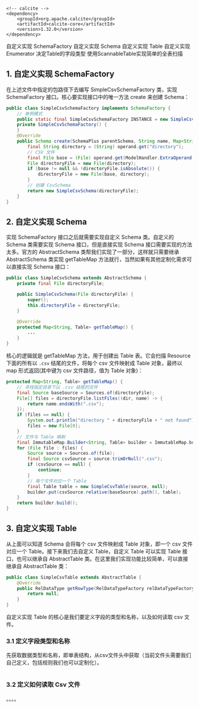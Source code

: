 
```
<!-- calcite -->
<dependency>
    <groupId>org.apache.calcite</groupId>
    <artifactId>calcite-core</artifactId>
    <version>1.32.0</version>
</dependency>
```

自定义实现 SchemaFactory
自定义实现 Schema
自定义实现 Table
自定义实现 Enumerator
决定Table的字段类型
使用ScannableTable实现简单的全表扫描

## 1. 自定义实现 SchemaFactory

在上述文件中指定的包路径下去编写 SimpleCsvSchemaFactory 类，实现 SchemaFactory 接口。核心要实现接口中的唯一方法 create 来创建 Schema：
```java
public class SimpleCsvSchemaFactory implements SchemaFactory {
    // 单例模式
    public static final SimpleCsvSchemaFactory INSTANCE = new SimpleCsvSchemaFactory();
    private SimpleCsvSchemaFactory() {
    }
    @Override
    public Schema create(SchemaPlus parentSchema, String name, Map<String, Object> operand) {
        final String directory = (String) operand.get("directory");
        // CSV 文件
        final File base = (File) operand.get(ModelHandler.ExtraOperand.BASE_DIRECTORY.camelName);
        File directoryFile = new File(directory);
        if (base != null && !directoryFile.isAbsolute()) {
            directoryFile = new File(base, directory);
        }
        // 创建 CsvSchema
        return new SimpleCsvSchema(directoryFile);
    }
}
```

## 2. 自定义实现 Schema

实现 SchemaFactory 接口之后就需要实现自定义 Schema 类。自定义的 Schema 类需要实现 Schema 接口，但是直接实现 Schema 接口需要实现的方法太多。官方的 AbstractSchema 类帮我们实现了一部分，这样就只需要继承 AbstractSchema 类实现 getTableMap 方法就行，当然如果有其他定制化需求可以直接实现 Schema 接口：
```java
public class SimpleCsvSchema extends AbstractSchema {
    private final File directoryFile;

    public SimpleCsvSchema(File directoryFile) {
        super();
        this.directoryFile = directoryFile;
    }

    @Override
    protected Map<String, Table> getTableMap() {
        ...
    }
}
```
核心的逻辑就是 getTableMap 方法，用于创建出 Table 表。它会扫描 Resource 下面的所有以 `.csv` 结尾的文件，将每个 csv 文件映射成 Table 对象，最终以 map 形式返回(其中键为 csv 文件路径，值为 Table 对象)：
```java
protected Map<String, Table> getTableMap() {
    // 寻找指定目录下以 .csv 结尾的文件
    final Source baseSource = Sources.of(directoryFile);
    File[] files = directoryFile.listFiles((dir, name) -> {
        return name.endsWith(".csv");
    });
    if (files == null) {
        System.out.println("directory " + directoryFile + " not found");
        files = new File[0];
    }
    // 文件与 Table 映射
    final ImmutableMap.Builder<String, Table> builder = ImmutableMap.builder();
    for (File file : files) {
        Source source = Sources.of(file);
        final Source csvSource = source.trimOrNull(".csv");
        if (csvSource == null) {
            continue;
        }
        // 每个文件对应一个 Table
        final Table table = new SimpleCsvTable(source, null);
        builder.put(csvSource.relative(baseSource).path(), table);
    }
    return builder.build();
}
```

## 3. 自定义实现 Table

从上面可以知道 Schema 会将每个 csv 文件映射成 Table 对象，即一个 csv 文件对应一个 Table。接下来我们去自定义 Table，自定义 Table 可以实现 Table 接口，也可以继承自 AbstractTable 类。在这里我们实现功能比较简单，可以直接继承自 AbstractTable 类：
```java
public class SimpleCsvTable extends AbstractTable {
    @Override
    public RelDataType getRowType(RelDataTypeFactory relDataTypeFactory) {
        return null;
    }
}
```
自定义实现 Table 的核心是我们要定义字段的类型和名称，以及如何读取 csv 文件。

### 3.1 定义字段类型和名称

先获取数据类型和名称，即单表结构，从csv文件头中获取（当前文件头需要我们自己定义，包括规则我们也可以定制化）。
```java

```

### 3.2 定义如何读取 Csv 文件







。。。。
